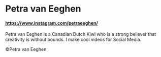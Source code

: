 # Petra van Eeghen
#### https://www.instagram.com/petraeeghen/
Petra van Eeghen is a Canadian Dutch Kiwi who is a strong believer that creativity is without bounds.
I make cool videos for Social Media.

©Petra van Eeghen
